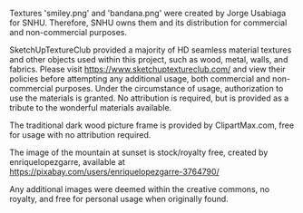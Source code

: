 
Textures 'smiley.png' and 'bandana.png' were created by Jorge Usabiaga for SNHU. Therefore, SNHU owns them and its distribution for commercial and non-commercial purposes.


SketchUpTextureClub provided a majority of HD seamless material textures and other objects used within this project, such as wood, metal, walls, and fabrics. Please visit https://www.sketchuptextureclub.com/ and view their policies before attempting any additional usage, both commercial and non-commercial purposes. Under the circumstance of usage, authorization to use the materials is granted. No attribution is required, but is provided as a tribute to the wonderful materials available.

The traditional dark wood picture frame is provided by ClipartMax.com, free for usage with no attribution required. 

The image of the mountain at sunset is stock/royalty free, created by enriquelopezgarre, available at https://pixabay.com/users/enriquelopezgarre-3764790/


Any additional images were deemed within the creative commons, no royalty, and free for personal usage when originally found. 